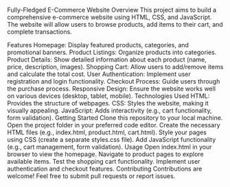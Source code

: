 Fully-Fledged E-Commerce Website
Overview
This project aims to build a comprehensive e-commerce website using HTML, CSS, and JavaScript. The website will allow users to browse products, add items to their cart, and complete transactions.

Features
Homepage: Display featured products, categories, and promotional banners.
Product Listings: Organize products into categories.
Product Details: Show detailed information about each product (name, price, description, images).
Shopping Cart: Allow users to add/remove items and calculate the total cost.
User Authentication: Implement user registration and login functionality.
Checkout Process: Guide users through the purchase process.
Responsive Design: Ensure the website works well on various devices (desktop, tablet, mobile).
Technologies Used
HTML: Provides the structure of webpages.
CSS: Styles the website, making it visually appealing.
JavaScript: Adds interactivity (e.g., cart functionality, form validation).
Getting Started
Clone this repository to your local machine.
Open the project folder in your preferred code editor.
Create the necessary HTML files (e.g., index.html, product.html, cart.html).
Style your pages using CSS (create a separate styles.css file).
Add JavaScript functionality (e.g., cart management, form validation).
Usage
Open index.html in your browser to view the homepage.
Navigate to product pages to explore available items.
Test the shopping cart functionality.
Implement user authentication and checkout features.
Contributing
Contributions are welcome! Feel free to submit pull requests or report issues.
